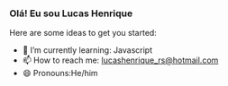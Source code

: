 ### Olá! Eu sou Lucas Henrique

Here are some ideas to get you started:

- 🌱 I’m currently learning: Javascript
- 📫 How to reach me: lucashenrique_rs@hotmail.com
- 😄 Pronouns:He/him

